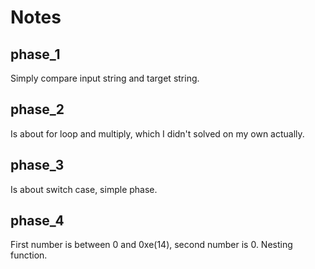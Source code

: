 # Notes

## phase_1

Simply compare input string and target string.

## phase_2

Is about for loop and multiply, which I didn't solved on my own actually.

## phase_3

Is about switch case, simple phase.

## phase_4

First number is between 0 and 0xe(14), second number is 0. Nesting function.
